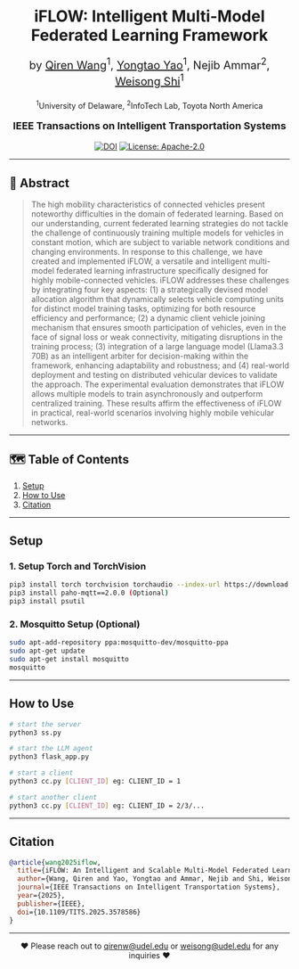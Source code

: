 <!-- ----------------------------------------------------------- -->
<!--  iFLOW: Intelligent Multi-Model Federated Learning Framework -->
<!-- ----------------------------------------------------------- -->

<h1 align="center">
  iFLOW: Intelligent Multi-Model Federated Learning Framework
  <br/>
  <sub></sub>
</h1>

<div align="center">    
  <p style="font-size: 20px;">by 
    <a href="mailto:qirenw@udel.edu">Qiren Wang</a><sup>1</sup>,
    <a href="mailto:yongtao@udel.edu">Yongtao Yao</a><sup>1</sup>, 
    Nejib Ammar<sup>2</sup>, 
    <a href="mailto:weisong@udel.edu">Weisong Shi</a><sup>1</sup>
  </p>
  <p>
    <sup>1</sup>University of Delaware, <sup>2</sup>InfoTech Lab, Toyota North America
  </p>
  
  <p style="font-size: 18px; font-weight: bold;">
    IEEE Transactions on Intelligent Transportation Systems
  </p>

[![DOI](https://img.shields.io/badge/DOI-10.1109/TITS.2025.3578586-blue.svg)](https://doi.org/10.1109/TITS.2025.3578586)
[![License: Apache-2.0](https://img.shields.io/badge/license-Apache--2.0-green.svg)](./LICENSE)
</div>

---

## 📜 Abstract
> The high mobility characteristics of connected vehicles present noteworthy difficulties in the domain of federated learning. Based on our understanding, current federated learning strategies do not tackle the challenge of continuously training multiple models for vehicles in constant motion, which are subject to variable network conditions and changing environments. In response to this challenge, we have created and implemented iFLOW, a versatile and intelligent multi-model federated learning infrastructure specifically designed for highly mobile-connected vehicles. iFLOW addresses these challenges by integrating four key aspects: (1) a strategically devised model allocation algorithm that dynamically selects vehicle computing units for distinct model training tasks, optimizing for both resource efficiency and performance; (2) a dynamic client vehicle joining mechanism that ensures smooth participation of vehicles, even in the face of signal loss or weak connectivity, mitigating disruptions in the training process; (3) integration of a large language model (Llama3.3 70B) as an intelligent arbiter for decision-making within the framework, enhancing adaptability and robustness; and (4) real-world deployment and testing on distributed vehicular devices to validate the approach. The experimental evaluation demonstrates that iFLOW allows multiple models to train asynchronously and outperform centralized training. These results affirm the effectiveness of iFLOW in practical, real-world scenarios involving highly mobile vehicular networks.

---

## 🗺️ Table of Contents
1. [Setup](#setup)
2. [How to Use](#how-to-use)
3. [Citation](#citation)

---

## Setup

### 1. Setup Torch and TorchVision
```bash
pip3 install torch torchvision torchaudio --index-url https://download.pytorch.org/whl/cpu
pip3 install paho-mqtt==2.0.0 (Optional)
pip3 install psutil
```

### 2. Mosquitto Setup (Optional)
```bash
sudo apt-add-repository ppa:mosquitto-dev/mosquitto-ppa
sudo apt-get update
sudo apt-get install mosquitto
mosquitto
```

---

## How to Use

```bash
# start the server
python3 ss.py

# start the LLM agent
python3 flask_app.py

# start a client
python3 cc.py [CLIENT_ID] eg: CLIENT_ID = 1

# start another client
python3 cc.py [CLIENT_ID] eg: CLIENT_ID = 2/3/...
```

---

## Citation
```bibtex
@article{wang2025iflow,
  title={iFLOW: An Intelligent and Scalable Multi-Model Federated Learning Framework on the Wheels},
  author={Wang, Qiren and Yao, Yongtao and Ammar, Nejib and Shi, Weisong},
  journal={IEEE Transactions on Intelligent Transportation Systems},
  year={2025},
  publisher={IEEE},
  doi={10.1109/TITS.2025.3578586}
}
```

---

<p align="center">♥ Please reach out to <a href="mailto:qirenw@udel.edu">qirenw@udel.edu</a> or <a href="mailto:weisong@udel.edu">weisong@udel.edu</a> for any inquiries ♥</p>
